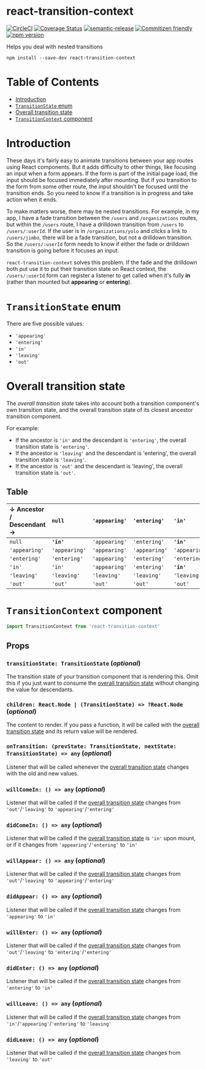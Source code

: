 # react-transition-context

[![CircleCI](https://circleci.com/gh/jcoreio/react-transition-context.svg?style=svg)](https://circleci.com/gh/jcoreio/react-transition-context)
[![Coverage Status](https://codecov.io/gh/jcoreio/react-transition-context/branch/master/graph/badge.svg)](https://codecov.io/gh/jcoreio/react-transition-context)
[![semantic-release](https://img.shields.io/badge/%20%20%F0%9F%93%A6%F0%9F%9A%80-semantic--release-e10079.svg)](https://github.com/semantic-release/semantic-release)
[![Commitizen friendly](https://img.shields.io/badge/commitizen-friendly-brightgreen.svg)](http://commitizen.github.io/cz-cli/)
[![npm version](https://badge.fury.io/js/react-transition-context.svg)](https://badge.fury.io/js/react-transition-context)

Helps you deal with nested transitions

```
npm install --save-dev react-transition-context
```

# Table of Contents

<!-- toc -->

- [Introduction](#introduction)
- [`TransitionState` enum](#transitionstate-enum)
- [Overall transition state](#overall-transition-state)
- [`TransitionContext` component](#transitioncontext-component)

<!-- tocstop -->

# Introduction

These days it's fairly easy to animate transitions between your app routes using
React components. But it adds difficulty to other things, like focusing an
input when a form appears. If the form is part of the initial page load, the
input should be focused immediately after mounting. But if you transition to
the form from some other route, the input shouldn't be focused until the
transition ends. So you need to know if a transition is in progress and take
action when it ends.

To make matters worse, there may be nested transitions. For example, in my app,
I have a fade transition between the `/users` and `/organizations` routes, but
within the `/users` route, I have a drilldown transition from `/users` to
`/users/:userId`. If the user is in `/organizations/yolo` and clicks a link to
`/users/jimbo`, there will be a fade transition, but not a drilldown transition.
So the `/users/:userId` form needs to know if either the fade or drilldown
transition is going before it focuses an input.

`react-transition-context` solves this problem. If the fade and the drilldown
both put use it to put their transition state on React context, the
`/users/:userId` form can register a listener to get called when it's fully
**in** (rather than mounted but **appearing** or **entering**).

# `TransitionState` enum

There are five possible values:

- `'appearing'`
- `'entering'`
- `'in'`
- `'leaving'`
- `'out'`

# Overall transition state

The _overall transition state_ takes into account both a transition component's
own transition state, and the overall transition state of its closest ancestor
transition component.

For example:

- If the ancestor is `'in'` and the descendant is `'entering'`, the overall transition state is `'entering'`.
- If the ancestor is `'leaving'` and the descendant is 'entering', the overall transition state is `'leaving'`.
- If the ancestor is `'out'` and the descendant is 'leaving', the overall transition state is `'out'`.

## Table

| ↓ Ancestor / Descendant → | `null`        | `'appearing'` | `'entering'`  | `'in'`        | `'leaving'` | `'out'` |
| :------------------------ | :------------ | :------------ | :------------ | :------------ | :---------- | ------- |
| `null`                    | **`'in'`**    | `'appearing'` | `'entering'`  | **`'in'`**    | `'leaving'` | `'out'` |
| `'appearing'`             | `'appearing'` | `'appearing'` | `'appearing'` | `'appearing'` | `'leaving'` | `'out'` |
| `'entering'`              | `'entering'`  | `'appearing'` | `'entering'`  | `'entering'`  | `'leaving'` | `'out'` |
| `'in'`                    | `'in'`        | `'appearing'` | `'entering'`  | **`'in'`**    | `'leaving'` | `'out'` |
| `'leaving'`               | `'leaving'`   | `'leaving'`   | `'leaving'`   | `'leaving'`   | `'leaving'` | `'out'` |
| `'out'`                   | `'out'`       | `'out'`       | `'out'`       | `'out'`       | `'out'`     | `'out'` |

# `TransitionContext` component

```js
import TransitionContext from 'react-transition-context'
```

## Props

### `transitionState: TransitionState` (_optional_)

The transition state of your transition component that is rendering this.
Omit this if you just want to consume the [overall transition state](#overall-transition-state) without
changing the value for descendants.

### `children: React.Node | (TransitionState) => ?React.Node` (_optional_)

The content to render. If you pass a function, it will
be called with the [overall transition state](#overall-transition-state) and its return value will be rendered.

### `onTransition: (prevState: TransitionState, nextState: TransitionState) => any` (_optional_)

Listener that will be called whenever the [overall transition state](#overall-transition-state)
changes with the old and new values.

### `willComeIn: () => any` (_optional_)

Listener that will be called if the [overall transition state](#overall-transition-state) changes from `'out'`/`'leaving'` to `'appearing'`/`'entering'`

### `didComeIn: () => any` (_optional_)

Listener that will be called if the [overall transition state](#overall-transition-state) is `'in'` upon mount, or if it changes from `'appearing'`/`'entering'` to `'in'`

### `willAppear: () => any` (_optional_)

Listener that will be called if the [overall transition state](#overall-transition-state) changes from `'out'`/`'leaving'` to `'appearing'`/`'entering'`

### `didAppear: () => any` (_optional_)

Listener that will be called if the [overall transition state](#overall-transition-state) changes from `'appearing'` to `'in'`

### `willEnter: () => any` (_optional_)

Listener that will be called if the [overall transition state](#overall-transition-state) changes from `'out'`/`'leaving'` to `'entering'`/`'entering'`

### `didEnter: () => any` (_optional_)

Listener that will be called if the [overall transition state](#overall-transition-state) changes from `'entering'` to `'in'`

### `willLeave: () => any` (_optional_)

Listener that will be called if the [overall transition state](#overall-transition-state) changes from `'in'`/`'appearing'`/`'entering'` to `'leaving'`

### `didLeave: () => any` (_optional_)

Listener that will be called if the [overall transition state](#overall-transition-state) changes from `'leaving'` to `'out'`
